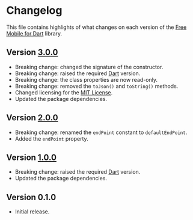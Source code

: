 # Changelog
This file contains highlights of what changes on each version of the [Free Mobile for Dart](https://github.com/cedx/free-mobile.dart) library.

## Version [3.0.0](https://github.com/cedx/free-mobile.dart/compare/v2.0.0...v3.0.0)
- Breaking change: changed the signature of the constructor.
- Breaking change: raised the required [Dart](https://www.dartlang.org) version.
- Breaking change: the class properties are now read-only.
- Breaking change: removed the `toJson()` and `toString()` methods.
- Changed licensing for the [MIT License](https://opensource.org/licenses/MIT).
- Updated the package dependencies.

## Version [2.0.0](https://github.com/cedx/free-mobile.dart/compare/v1.0.0...v2.0.0)
- Breaking change: renamed the `endPoint` constant to `defaultEndPoint`.
- Added the `endPoint` property.

## Version [1.0.0](https://github.com/cedx/free-mobile.dart/compare/v0.1.0...v1.0.0)
- Breaking change: raised the required [Dart](https://www.dartlang.org) version.
- Updated the package dependencies.

## Version 0.1.0
- Initial release.
